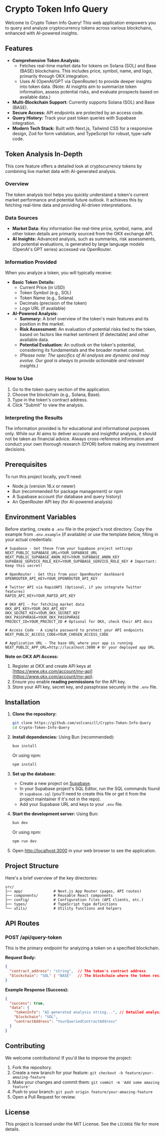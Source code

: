 # Crypto Token Info Query

Welcome to Crypto Token Info Query! This web application empowers you to query and analyze cryptocurrency tokens across various blockchains, enhanced with AI-powered insights.

## Features

- **Comprehensive Token Analysis:**
    - Fetches real-time market data for tokens on Solana (SOL) and Base (BASE) blockchains. This includes price, symbol, name, and logo, primarily through OKX integration.
    - Uses AI (OpenAI/GPT via OpenRouter) to provide deeper insights into token data. (Note: AI insights aim to summarize token information, assess potential risks, and evaluate prospects based on available data.)
- **Multi-Blockchain Support:** Currently supports Solana (SOL) and Base (BASE).
- **Secure Access:** API endpoints are protected by an access code.
- **Query History:** Track your past token queries with Supabase integration.
- **Modern Tech Stack:** Built with Next.js, Tailwind CSS for a responsive design, Zod for form validation, and TypeScript for robust, type-safe code.

## Token Analysis In-Depth

This core feature offers a detailed look at cryptocurrency tokens by combining live market data with AI-generated analysis.

### Overview
The token analysis tool helps you quickly understand a token's current market performance and potential future outlook. It achieves this by fetching real-time data and providing AI-driven interpretations.

### Data Sources
- **Market Data:** Key information like real-time price, symbol, name, and other token details are primarily sourced from the OKX exchange API.
- **AI Insights:** Advanced analysis, such as summaries, risk assessments, and potential evaluations, is generated by large language models (OpenAI's GPT series) accessed via OpenRouter.

### Information Provided
When you analyze a token, you will typically receive:
- **Basic Token Details:**
    - Current Price (in USD)
    - Token Symbol (e.g., SOL)
    - Token Name (e.g., Solana)
    - Decimals (precision of the token)
    - Logo URL (if available)
- **AI-Powered Analysis:**
    - **Summary:** A brief overview of the token's main features and its position in the market.
    - **Risk Assessment:** An evaluation of potential risks tied to the token, based on factors like market sentiment (if detectable) and other available data.
    - **Potential Evaluation:** An outlook on the token's potential, considering its fundamentals and the broader market context.
    - *(Please note: The specifics of AI analysis are dynamic and may evolve. Our goal is always to provide actionable and relevant insights.)*

### How to Use
1. Go to the token query section of the application.
2. Choose the blockchain (e.g., Solana, Base).
3. Type in the token's contract address.
4. Click "Submit" to view the analysis.

### Interpreting the Results
The information provided is for educational and informational purposes only. While our AI aims to deliver accurate and insightful analysis, it should not be taken as financial advice. Always cross-reference information and conduct your own thorough research (DYOR) before making any investment decisions.

## Prerequisites

To run this project locally, you'll need:
- Node.js (version 16.x or newer)
- Bun (recommended for package management) or npm
- A Supabase account (for database and query history)
- An OpenRouter API key (for AI-powered analysis)

## Environment Variables

Before starting, create a `.env` file in the project's root directory. Copy the example from `.env.example` (if available) or use the template below, filling in your actual credentials:

```env
# Supabase - Get these from your Supabase project settings
NEXT_PUBLIC_SUPABASE_URL=YOUR_SUPABASE_URL
NEXT_PUBLIC_SUPABASE_ANON_KEY=YOUR_SUPABASE_ANON_KEY
SUPABASE_SERVICE_ROLE_KEY=YOUR_SUPABASE_SERVICE_ROLE_KEY # Important: Keep this secret!

# OpenRouter - Get this from your OpenRouter dashboard
OPENROUTER_API_KEY=YOUR_OPENROUTER_API_KEY

# Twitter API via RapidAPI (Optional, if you integrate Twitter features)
RAPID_API_KEY=YOUR_RAPID_API_KEY

# OKX API - For fetching market data
OKX_API_KEY=YOUR_OKX_API_KEY
OKX_SECRET_KEY=YOUR_OKX_SECRET_KEY
OKX_PASSPHRASE=YOUR_OKX_PASSPHRASE
PROJECT_ID=YOUR_PROJECT_ID # Optional for OKX, check their API docs

# Access Code - A simple password to protect your API endpoints
NEXT_PUBLIC_ACCESS_CODE=YOUR_CHOSEN_ACCESS_CODE

# Application URL - The base URL where your app is running
NEXT_PUBLIC_APP_URL=http://localhost:3000 # Or your deployed app URL
```

**Note on OKX API Access:**
1.  Register at OKX and create API keys at [https://www.okx.com/account/my-api](https://www.okx.com/account/my-api).
2.  Ensure you enable **reading permissions** for the API key.
3.  Store your API key, secret key, and passphrase securely in the `.env` file.

## Installation

1.  **Clone the repository:**
    ```bash
    git clone https://github.com/volcanicll/Crypto-Token-Info-Query
    cd Crypto-Token-Info-Query
    ```

2.  **Install dependencies:**
    Using Bun (recommended):
    ```bash
    bun install
    ```
    Or using npm:
    ```bash
    npm install
    ```

3.  **Set up the database:**
    - Create a new project on [Supabase](https://supabase.com/).
    - In your Supabase project's SQL Editor, run the SQL commands found in `supabase.sql` (you'll need to create this file or get it from the project maintainer if it's not in the repo).
    - Add your Supabase URL and keys to your `.env` file.

4.  **Start the development server:**
    Using Bun:
    ```bash
    bun dev
    ```
    Or using npm:
    ```bash
    npm run dev
    ```

5.  Open [http://localhost:3000](http://localhost:3000) in your web browser to see the application.

## Project Structure

Here's a brief overview of the key directories:
```
src/
├── app/              # Next.js App Router (pages, API routes)
├── components/       # Reusable React components
├── config/           # Configuration files (API clients, etc.)
├── types/            # TypeScript type definitions
└── utils/            # Utility functions and helpers
```

## API Routes

### POST /api/query-token

This is the primary endpoint for analyzing a token on a specified blockchain.

**Request Body:**
```json
{
  "contract_address": "string",  // The token's contract address
  "blockchain": "SOL" | "BASE"   // The blockchain where the token resides
}
```

**Example Response (Success):**
```json
{
  "success": true,
  "data": {
    "tokenInfo": "AI-generated analysis string...", // Detailed analysis
    "blockchain": "SOL",
    "contractAddress": "YourQueriedContractAddress"
  }
}
```

## Contributing

We welcome contributions! If you'd like to improve the project:
1. Fork the repository.
2. Create a new branch for your feature: `git checkout -b feature/your-amazing-feature`
3. Make your changes and commit them: `git commit -m 'Add some amazing feature'`
4. Push to your branch: `git push origin feature/your-amazing-feature`
5. Open a Pull Request for review.

## License

This project is licensed under the MIT License. See the `LICENSE` file for more details.
```

